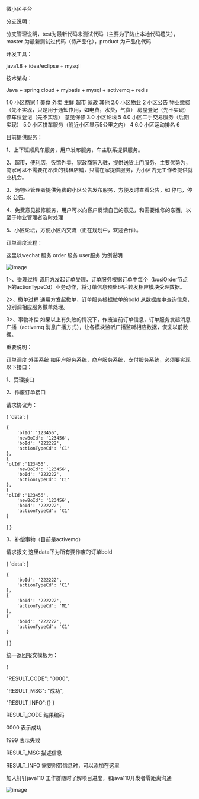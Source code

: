 微小区平台

分支说明：

分支管理说明，test为最新代码未测试代码（主要为了防止本地代码遗失），master 为最新测试过代码（待产品化），product 为产品化代码

开发工具：

java1.8 + idea/eclipse + mysql 

技术架构：

Java + spring cloud + mybatis + mysql + activemq + redis



1.0 小区商家 1
美食
外卖
生鲜
超市
家政
其他
2.0 小区物业 2
小区公告
物业缴费（先不实现，只是用于通知作用，如电费，水费，气费）
房屋登记（先不实现）
停车位登记（先不实现）
意见保修
3.0 小区论坛 5
4.0 小区二手交易服务（后期实现）
5.0 小区拼车服务（附近小区显示5公里之内） 4
6.0 小区运动排名 6

目前提供服务：

1、上下班顺风车服务，用户发布服务，车主联系提供服务。

2、超市，便利店，饭馆外卖，家政商家入驻，提供送货上门服务，主要优势为，商家可以不需要花昂贵的钱租店铺，只需在家提供服务，为小区内无工作者提供就业机会。

3、为物业管理者提供免费的小区公告发布服务，方便及时查看公告，如 停电，停水 公告。

4、免费意见报修服务，用户可以向客户反馈自己的意见，和需要维修的东西，以至于物业管理者及时处理

5、小区论坛，方便小区内交流（正在规划中，欢迎合作）。

订单调度流程：

这里以wechat 服务 order 服务 user服务 为例说明

![image](https://github.com/java110/MicroCommunity/blob/master/OrderService/orderDispatch.png)


1>、受理过程 调用方发起订单受理，订单服务根据订单中每个（busiOrder节点下的actionTypeCd）业务动作，将订单信息预处理后转发相应模块受理数据。

2>、撤单过程 通用方发起撤单，订单服务根据撤单的boId 从数据库中查询信息，分别调相应服务撤单处理。

3>、事物补偿 如果以上有失败的情况下，作废当前订单信息，订单服务发起消息广播（activemq 消息广播方式），让各模块监听广播监听相应数据，恢复以前数据。

重要说明：

订单调度 外围系统 如用户服务系统，商户服务系统，支付服务系统，必须要实现以下接口：

1、受理接口

2、作废订单接口

请求协议为：

{ 
    'data':
[
    
    {
        'olId':'123456',
        'newBoId': '123456',
        'boId': '222222',
        'actionTypeCd': 'C1'
    },
    {
    'olId':'123456',
        'newBoId': '123456',
        'boId': '222222',
        'actionTypeCd': 'C1'
    },
    {
    'olId':'123456',
        'newBoId': '123456',
        'boId': '222222',
        'actionTypeCd': 'C1'
    }
]
}


3、补偿事物（目前是activemq）

请求报文 这里data下为所有要作废的订单boId 

{ 
    'data':
[
    
    {
        'boId': '222222',
        'actionTypeCd': 'C1'
    },
    {
        'boId': '222222',
        'actionTypeCd': 'M1'
    },
    {
        'boId': '222222',
        'actionTypeCd': 'C1'
    }
]
}

统一返回报文模板为：

{


 "RESULT_CODE": "0000",
 
 "RESULT_MSG": "成功",
 
 "RESULT_INFO":{}
}

RESULT_CODE 结果编码

0000 表示成功

1999 表示失败

RESULT_MSG 描述信息

RESULT_INFO 需要附带信息时，可以添加在这里

加入钉钉java110 工作群随时了解项目进度，和java110开发者零距离沟通

![image](https://github.com/java110/MicroCommunity/blob/test/dingding_java110.jpg)


